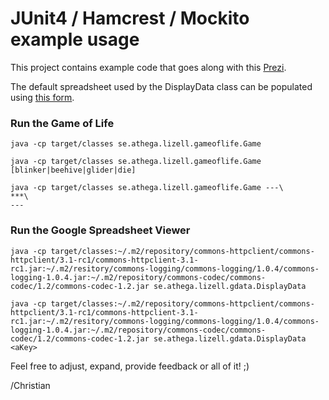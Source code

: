 # JUnit4 / Hamcrest / Mockito example usage

This project contains example code that goes along with this
[Prezi](http://prezi.com/0lmuispevrgy/junit4-hamcrest-och-mockito/?auth_key=6557b2c60ec80e4485115ebf269c4be40346fa43).

The default spreadsheet used by the DisplayData class can be populated using
[this form](https://docs.google.com/a/athega.se/spreadsheet/viewform?hl=sv&formkey=dGRxZkpBUml1XzNhVDVNT1FKTXBPQmc6MQ#gid=0).

### Run the Game of Life

```shell
java -cp target/classes se.athega.lizell.gameoflife.Game
```

```shell
java -cp target/classes se.athega.lizell.gameoflife.Game [blinker|beehive|glider|die]
```

```shell
java -cp target/classes se.athega.lizell.gameoflife.Game ---\
***\
---
```

### Run the Google Spreadsheet Viewer

```shell
java -cp target/classes:~/.m2/repository/commons-httpclient/commons-httpclient/3.1-rc1/commons-httpclient-3.1-rc1.jar:~/.m2/resitory/commons-logging/commons-logging/1.0.4/commons-logging-1.0.4.jar:~/.m2/repository/commons-codec/commons-codec/1.2/commons-codec-1.2.jar se.athega.lizell.gdata.DisplayData
```

```shell
java -cp target/classes:~/.m2/repository/commons-httpclient/commons-httpclient/3.1-rc1/commons-httpclient-3.1-rc1.jar:~/.m2/resitory/commons-logging/commons-logging/1.0.4/commons-logging-1.0.4.jar:~/.m2/repository/commons-codec/commons-codec/1.2/commons-codec-1.2.jar se.athega.lizell.gdata.DisplayData <aKey>
```

Feel free to adjust, expand, provide feedback or all of it! ;)

/Christian